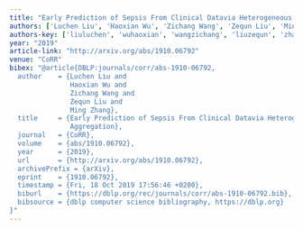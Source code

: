 ```yaml
---
title: "Early Prediction of Sepsis From Clinical Datavia Heterogeneous Event Aggregation"
authors: ['Luchen Liu', 'Haoxian Wu', 'Zichang Wang', 'Zequn Liu', 'Ming Zhang 0004']
authors-key: ['liuluchen', 'wuhaoxian', 'wangzichang', 'liuzequn', 'zhangming']
year: "2019"
article-link: "http://arxiv.org/abs/1910.06792"
venue: "CoRR"
bibex: "@article{DBLP:journals/corr/abs-1910-06792,
  author    = {Luchen Liu and
               Haoxian Wu and
               Zichang Wang and
               Zequn Liu and
               Ming Zhang},
  title     = {Early Prediction of Sepsis From Clinical Datavia Heterogeneous Event
               Aggregation},
  journal   = {CoRR},
  volume    = {abs/1910.06792},
  year      = {2019},
  url       = {http://arxiv.org/abs/1910.06792},
  archivePrefix = {arXiv},
  eprint    = {1910.06792},
  timestamp = {Fri, 18 Oct 2019 17:56:46 +0200},
  biburl    = {https://dblp.org/rec/journals/corr/abs-1910-06792.bib},
  bibsource = {dblp computer science bibliography, https://dblp.org}
}"
---
```

